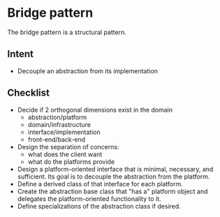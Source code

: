 # Bridge pattern

The bridge pattern is a structural pattern.

## Intent

- Decouple an abstraction from its implementation

## Checklist

- Decide if 2 orthogonal dimensions exist in the domain
    * abstraction/platform
    * domain/infrastructure
    * interface/implementation
    * front-end/back-end
- Design the separation of concerns:
    * what does the client want
    * what do the platforms provide
- Design a platform-oriented interface that is minimal, necessary, and sufficient. Its goal is to decouple the abstraction from the platform.
- Define a derived class of that interface for each platform.
- Create the abstraction base class that "has a" platform object and delegates the platform-oriented functionality to it.
- Define specializations of the abstraction class if desired.